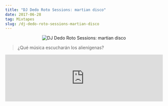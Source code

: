 ```yaml
---
title: "DJ Dedo Roto Sessions: martian disco"
date: 2017-06-28
tag: Mixtapes
slug: /dj-dedo-roto-sessions-martian-disco
---
```


<div align="center">
  <img  src="https://thumbnailer.mixcloud.com/unsafe/500x500/extaudio/a/b/0/1/7a03-3f6c-477a-85a4-1b1339c9cf6b" alt="DJ Dedo Roto Sessions: martian disco ">
</div>

> ¿Qué música escucharán los alienígenas?

<iframe width="100%" src="https://www.mixcloud.com/widget/iframe/?hide_cover=1&hide_artwork=1&feed=%2Fdjdedoroto%2Fmartian-disco%2F" frameborder="0" ></iframe>
